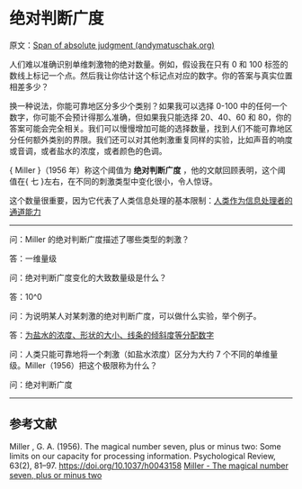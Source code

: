 # 绝对判断广度

原文：[Span of absolute judgment (andymatuschak.org)](https://notes.andymatuschak.org/ziwhFzgTbrS2uxWEkCvoJzQrDzRz5EAWWZFy)

人们难以准确识别单维刺激物的绝对数量。例如，假设我在只有 0 和 100 标签的数线上标记一个点。然后我让你估计这个标记点对应的数字。你的答案与真实位置相差多少？

换一种说法，你能可靠地区分多少个类别？如果我可以选择 0-100 中的任何一个数字，你可能不会预计得那么准确，但如果我只能选择 20、40、60 和 80，你的答案可能会完全相关。我们可以慢慢增加可能的选择数量，找到人们不能可靠地区分任何额外类别的界限。我们还可以对其他刺激重复同样的实验，比如声音的响度或音调，或者盐水的浓度，或者颜色的色调。

{ Miller }（1956 年）称这个阈值为 **绝对判断广度** ，他的文献回顾表明，这个阈值在{ 七 }左右，在不同的刺激类型中变化很小，令人惊讶。

这个数量很重要，因为它代表了人类信息处理的基本限制：[人类作为信息处理者的通道能力](https://notes.andymatuschak.org/z8iJEzmLdBMoWYtQHkDohDgeWz6UBGm74qEiW)

------

问：Miller 的绝对判断广度描述了哪些类型的刺激？

答：一维量级

问：绝对判断广度变化的大致数量级是什么？

答：10^0

问：为说明某人对某刺激的绝对判断广度，可以做什么实验，举个例子。

答：[为盐水的浓度、形状的大小、线条的倾斜度等分配数字](https://notes.andymatuschak.org/ziwhFzgTbrS2uxWEkCvoJzQrDzRz5EAWWZFy)

问：人类只能可靠地将一个刺激（如盐水浓度）区分为大约 7 个不同的单维量级。Miller（1956）把这个极限称为什么？

问：绝对判断广度

------

## 参考文献

Miller , G. A. (1956). The magical number seven, plus or minus two: Some limits on our capacity for processing information. Psychological Review, 63(2), 81–97. https://doi.org/10.1037/h0043158 [Miller - The magical number seven, plus or minus two](https://notes.andymatuschak.org/zjfsd9pyxWQAF3HU5k7RAXhRjJBqtMEGKK27)